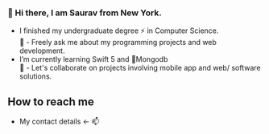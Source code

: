 ### 👋 Hi there, I am Saurav from New York.
- I finished my undergraduate degree ⚡ in Computer Science.<br>
  💬 - Freely ask me about my programming projects and web development.
- I’m currently learning Swift 5 and 🌱Mongodb<br>
  👯 - Let's collaborate on projects involving mobile app and web/ software solutions.<br>
## How to reach me<br>
  - My contact details  <-  📫 
<!--

**saurav-kc/saurav-kc** is a ✨ _special_ ✨ repository because its `README.md` (this file) appears on your GitHub profile.
Here are some ideas to get you started:

- Fun fact: 


- 😄 Referrable Pronouns: He/him/his<br>
- 🔭 I’m currently working on ...

- 🤔 I’m looking for help with ...
...
-->
